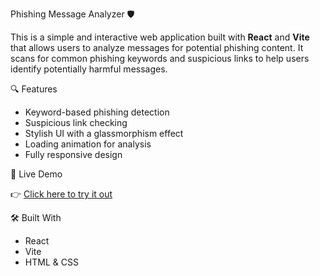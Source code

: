 Phishing Message Analyzer 🛡️

This is a simple and interactive web application built with **React** and **Vite** that allows users to analyze messages for potential phishing content. It scans for common phishing keywords and suspicious links to help users identify potentially harmful messages.

🔍 Features

- Keyword-based phishing detection  
- Suspicious link checking  
- Stylish UI with a glassmorphism effect  
- Loading animation for analysis  
- Fully responsive design

🚀 Live Demo

👉 [Click here to try it out](https://AyangealumunTerna.github.io/Phishing-analyser)

🛠️ Built With

- React
- Vite
- HTML & CSS
